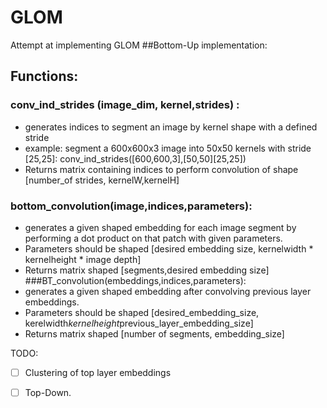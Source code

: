 # GLOM
Attempt at implementing GLOM
##Bottom-Up implementation: 
## Functions: 
### conv_ind_strides (image_dim, kernel,strides) :
- generates indices to segment an image by kernel shape with a defined stride 
- example: segment a 600x600x3 image into 50x50 kernels with stride [25,25]: conv_ind_strides([600,600,3],[50,50][25,25]) 
- Returns matrix containing indices to perform convolution of shape [number_of strides, kernelW,kernelH]
### bottom_convolution(image,indices,parameters): 
 - generates a given shaped embedding for each image segment by performing a dot product on that patch with given parameters. 
 - Parameters should be shaped [desired embedding size, kernelwidth * kernelheight * image depth] 
 - Returns matrix shaped [segments,desired embedding size]
###BT_convolution(embeddings,indices,parameters): 
 - generates a given shaped embedding after convolving previous layer embeddings. 
 - Parameters should be shaped [desired_embedding_size, kerelwidth*kernelheight*previous_layer_embedding_size] 
 - Returns matrix shaped [number of segments, embedding_size]

TODO: 
- [ ] Clustering of top layer embeddings
- [ ] Top-Down. 

